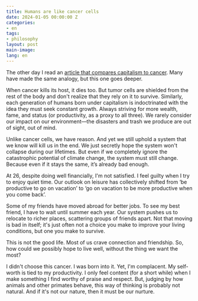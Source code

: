 ```yaml
---
title: Humans are like cancer cells
date: 2024-01-05 00:00:00 Z
categories:
- en
tags:
- philosophy
layout: post
main-image: 
lang: en
---
```


The other day I read an [article that compares capitalism to cancer](https://spencerrscott.substack.com/p/if-capitalism-is-a-cancer-what-are). Many have made the same analogy, but this one goes deeper. 

When cancer kills its host, it dies too. But tumor cells are shielded from the rest of the body and don't realize that they rely on it to survive. Similarly, each generation of humans born under capitalism is indoctrinated with the idea they must seek constant growth. Always striving for more wealth, fame, and status (or productivity, as a proxy to all three). We rarely consider our impact on our environment—the disasters and trash we produce are out of sight, out of mind. 

Unlike cancer cells, we have reason. And yet we still uphold a system that we know will kill us in the end. We just secretly hope the system won't collapse during our lifetimes. But even if we completely ignore the catastrophic potential of climate change, the system must still change. Because even if it stays the same, it’s already bad enough. 

At 26, despite doing well financially, I'm not satisfied. I feel guilty when I try to enjoy quiet time. Our outlook on leisure has collectively shifted from ‘be productive to go on vacation’ to ‘go on vacation to be more productive when you come back’. 

Some of my friends have moved abroad for better jobs. To see my best friend, I have to wait until summer each year. Our system pushes us to relocate to richer places, scattering groups of friends apart. Not that moving is bad in itself; it's just often not a choice you make to improve your living conditions, but one you make to survive. 

This is not the good life. Most of us crave connection and friendship. So, how could we possibly hope to live well, without the thing we want the most?

I didn't choose this cancer. I was born into it. Yet, I'm complacent. My self-worth is tied to my productivity. I only feel content (for a short while) when I make something I find worthy of praise and respect. But, judging by how animals and other primates behave, this way of thinking is probably not natural. And if it's not our nature, then it must be our nurture.
